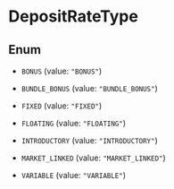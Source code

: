 
# DepositRateType

## Enum


* `BONUS` (value: `"BONUS"`)

* `BUNDLE_BONUS` (value: `"BUNDLE_BONUS"`)

* `FIXED` (value: `"FIXED"`)

* `FLOATING` (value: `"FLOATING"`)

* `INTRODUCTORY` (value: `"INTRODUCTORY"`)

* `MARKET_LINKED` (value: `"MARKET_LINKED"`)

* `VARIABLE` (value: `"VARIABLE"`)



